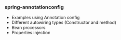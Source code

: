 
### spring-annotationconfig
- Examples using Annotation config
- Different autowiring types (Constructor and method)
- Bean processors
- Properties injection